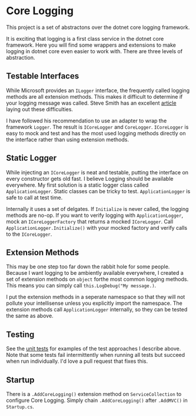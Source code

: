 # Core Logging
This project is a set of abstractons over the dotnet core logging framework.

It is exciting that logging is a first class service in the dotnet core framework. Here you will find some wrappers and extensions to make logging in dotnet core even easier to work with. There are three levels of abstraction.

## Testable Interfaces
While Microsoft provides an `ILogger` interface, the frequently called logging methods are all extension methods. This makes it difficult to determine if your logging message was called. Steve Smith has an excellent [article](https://ardalis.com/testing-logging-in-aspnet-core) laying out these difficulties.

I have followed his recommendation to use an adapter to wrap the framework `Logger`. The result is `ICoreLogger` and `CoreLogger`. `ICoreLogger` is easy to mock and test and has the most used logging methods directly on the interface rather than using extension methods.

## Static Logger
While injecting an `ICoreLogger` is neat and testable, putting the interface on every constructor gets old fast. I believe Logging should be available everywhere. My first solution is a static logger class called `ApplicationLogger`. Static classes can be tricky to test. `ApplicationLogger` is safe to call at test time. 

Internally it uses a set of delgates.  If  `Initialize` is never called, the logging methods are no-op. If you want to verify logging with `ApplicationLogger`, mock an `ICoreLoggerFactory` that returns a mocked `ICoreLogger`. Call `ApplicationLogger.Initialize()` with your mocked factory and verify calls to the `ICoreLogger`.

## Extension Methods
This may be one step too far down the rabbit hole for some people. Because I want logging to be ambiently available everywhere, I created a set of extension methods on `object` forthe most common logging methods.  This means you can simply call `this.LogDebug("My message.)`. 

I put the extension methods in a seperate namespace so that they will not pollute your intellisense unless you explicitly import the namespace. The extension methods call `ApplicationLogger` internally, so they can be tested the same as above.

## Testing
See the [unit tests](https://github.com/alanstevens/CoreLogging/tree/master/src/CoreLoggingTests) for examples of the test approaches I describe above. Note that some tests fail intermittently when running all tests but succeed when run individually. I'd love a pull request that fixes this.

## Startup
There is a `.AddCoreLogging()` extension method on `ServiceCollection` to configure Core Logging. Simply chain `.AddCoreLogging()` after `.AddMVC()` in `Startup.cs`.